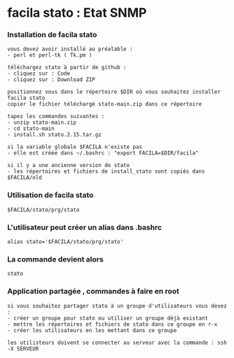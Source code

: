 # facila stato : Etat SNMP
### Installation de facila stato
```
vous devez avoir installé au préalable :
- perl et perl-tk ( Tk.pm )

téléchargez stato à partir de github :
- cliquez sur : Code
- cliquez sur : Download ZIP

positionnez vous dans le répertoire $DIR où vous souhaitez installer facila stato
copier le fichier téléchargé stato-main.zip dans ce répertoire

tapez les commandes suivantes :
- unzip stato-main.zip
- cd stato-main
- install.sh stato.2.15.tar.gz

si la variable globale $FACILA n'existe pas
- elle est créée dans ~/.bashrc : "export FACILA=$DIR/facila"

si il y a une ancienne version de stato
- les répertoires et fichiers de install_stato sont copiés dans $FACILA/old
```
### Utilisation de facila stato
```
$FACILA/stato/prg/stato
```
### L'utilisateur peut créer un alias dans .bashrc
```
alias stato='$FACILA/stato/prg/stato'
```
### La commande devient alors
```
stato
```
### Application partagée , commandes à faire en root
```
si vous souhaitez partager stato à un groupe d'utilisateurs vous devez :
- créer un groupe pour stato ou utiliser un groupe déjà existant
- mettre les répertoires et fichiers de stato dans ce groupe en r-x
- créer les utilisateurs en les mettant dans ce groupe

les utilisteurs doivent se connecter au serveur avec la commande : ssh -X SERVEUR
```
